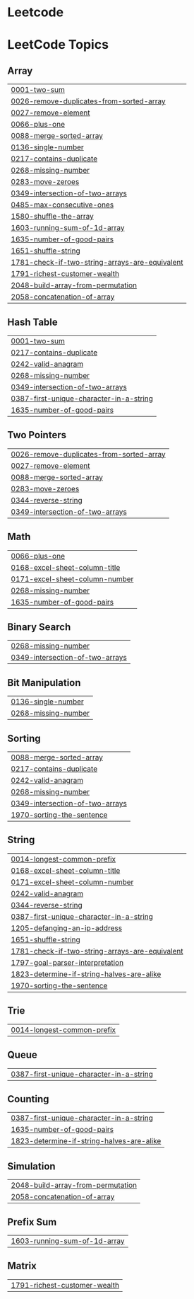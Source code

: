 # Leetcode
<!---LeetCode Topics Start-->
# LeetCode Topics
## Array
|  |
| ------- |
| [0001-two-sum](https://github.com/Prasath2919/Leetcode/tree/master/0001-two-sum) |
| [0026-remove-duplicates-from-sorted-array](https://github.com/Prasath2919/Leetcode/tree/master/0026-remove-duplicates-from-sorted-array) |
| [0027-remove-element](https://github.com/Prasath2919/Leetcode/tree/master/0027-remove-element) |
| [0066-plus-one](https://github.com/Prasath2919/Leetcode/tree/master/0066-plus-one) |
| [0088-merge-sorted-array](https://github.com/Prasath2919/Leetcode/tree/master/0088-merge-sorted-array) |
| [0136-single-number](https://github.com/Prasath2919/Leetcode/tree/master/0136-single-number) |
| [0217-contains-duplicate](https://github.com/Prasath2919/Leetcode/tree/master/0217-contains-duplicate) |
| [0268-missing-number](https://github.com/Prasath2919/Leetcode/tree/master/0268-missing-number) |
| [0283-move-zeroes](https://github.com/Prasath2919/Leetcode/tree/master/0283-move-zeroes) |
| [0349-intersection-of-two-arrays](https://github.com/Prasath2919/Leetcode/tree/master/0349-intersection-of-two-arrays) |
| [0485-max-consecutive-ones](https://github.com/Prasath2919/Leetcode/tree/master/0485-max-consecutive-ones) |
| [1580-shuffle-the-array](https://github.com/Prasath2919/Leetcode/tree/master/1580-shuffle-the-array) |
| [1603-running-sum-of-1d-array](https://github.com/Prasath2919/Leetcode/tree/master/1603-running-sum-of-1d-array) |
| [1635-number-of-good-pairs](https://github.com/Prasath2919/Leetcode/tree/master/1635-number-of-good-pairs) |
| [1651-shuffle-string](https://github.com/Prasath2919/Leetcode/tree/master/1651-shuffle-string) |
| [1781-check-if-two-string-arrays-are-equivalent](https://github.com/Prasath2919/Leetcode/tree/master/1781-check-if-two-string-arrays-are-equivalent) |
| [1791-richest-customer-wealth](https://github.com/Prasath2919/Leetcode/tree/master/1791-richest-customer-wealth) |
| [2048-build-array-from-permutation](https://github.com/Prasath2919/Leetcode/tree/master/2048-build-array-from-permutation) |
| [2058-concatenation-of-array](https://github.com/Prasath2919/Leetcode/tree/master/2058-concatenation-of-array) |
## Hash Table
|  |
| ------- |
| [0001-two-sum](https://github.com/Prasath2919/Leetcode/tree/master/0001-two-sum) |
| [0217-contains-duplicate](https://github.com/Prasath2919/Leetcode/tree/master/0217-contains-duplicate) |
| [0242-valid-anagram](https://github.com/Prasath2919/Leetcode/tree/master/0242-valid-anagram) |
| [0268-missing-number](https://github.com/Prasath2919/Leetcode/tree/master/0268-missing-number) |
| [0349-intersection-of-two-arrays](https://github.com/Prasath2919/Leetcode/tree/master/0349-intersection-of-two-arrays) |
| [0387-first-unique-character-in-a-string](https://github.com/Prasath2919/Leetcode/tree/master/0387-first-unique-character-in-a-string) |
| [1635-number-of-good-pairs](https://github.com/Prasath2919/Leetcode/tree/master/1635-number-of-good-pairs) |
## Two Pointers
|  |
| ------- |
| [0026-remove-duplicates-from-sorted-array](https://github.com/Prasath2919/Leetcode/tree/master/0026-remove-duplicates-from-sorted-array) |
| [0027-remove-element](https://github.com/Prasath2919/Leetcode/tree/master/0027-remove-element) |
| [0088-merge-sorted-array](https://github.com/Prasath2919/Leetcode/tree/master/0088-merge-sorted-array) |
| [0283-move-zeroes](https://github.com/Prasath2919/Leetcode/tree/master/0283-move-zeroes) |
| [0344-reverse-string](https://github.com/Prasath2919/Leetcode/tree/master/0344-reverse-string) |
| [0349-intersection-of-two-arrays](https://github.com/Prasath2919/Leetcode/tree/master/0349-intersection-of-two-arrays) |
## Math
|  |
| ------- |
| [0066-plus-one](https://github.com/Prasath2919/Leetcode/tree/master/0066-plus-one) |
| [0168-excel-sheet-column-title](https://github.com/Prasath2919/Leetcode/tree/master/0168-excel-sheet-column-title) |
| [0171-excel-sheet-column-number](https://github.com/Prasath2919/Leetcode/tree/master/0171-excel-sheet-column-number) |
| [0268-missing-number](https://github.com/Prasath2919/Leetcode/tree/master/0268-missing-number) |
| [1635-number-of-good-pairs](https://github.com/Prasath2919/Leetcode/tree/master/1635-number-of-good-pairs) |
## Binary Search
|  |
| ------- |
| [0268-missing-number](https://github.com/Prasath2919/Leetcode/tree/master/0268-missing-number) |
| [0349-intersection-of-two-arrays](https://github.com/Prasath2919/Leetcode/tree/master/0349-intersection-of-two-arrays) |
## Bit Manipulation
|  |
| ------- |
| [0136-single-number](https://github.com/Prasath2919/Leetcode/tree/master/0136-single-number) |
| [0268-missing-number](https://github.com/Prasath2919/Leetcode/tree/master/0268-missing-number) |
## Sorting
|  |
| ------- |
| [0088-merge-sorted-array](https://github.com/Prasath2919/Leetcode/tree/master/0088-merge-sorted-array) |
| [0217-contains-duplicate](https://github.com/Prasath2919/Leetcode/tree/master/0217-contains-duplicate) |
| [0242-valid-anagram](https://github.com/Prasath2919/Leetcode/tree/master/0242-valid-anagram) |
| [0268-missing-number](https://github.com/Prasath2919/Leetcode/tree/master/0268-missing-number) |
| [0349-intersection-of-two-arrays](https://github.com/Prasath2919/Leetcode/tree/master/0349-intersection-of-two-arrays) |
| [1970-sorting-the-sentence](https://github.com/Prasath2919/Leetcode/tree/master/1970-sorting-the-sentence) |
## String
|  |
| ------- |
| [0014-longest-common-prefix](https://github.com/Prasath2919/Leetcode/tree/master/0014-longest-common-prefix) |
| [0168-excel-sheet-column-title](https://github.com/Prasath2919/Leetcode/tree/master/0168-excel-sheet-column-title) |
| [0171-excel-sheet-column-number](https://github.com/Prasath2919/Leetcode/tree/master/0171-excel-sheet-column-number) |
| [0242-valid-anagram](https://github.com/Prasath2919/Leetcode/tree/master/0242-valid-anagram) |
| [0344-reverse-string](https://github.com/Prasath2919/Leetcode/tree/master/0344-reverse-string) |
| [0387-first-unique-character-in-a-string](https://github.com/Prasath2919/Leetcode/tree/master/0387-first-unique-character-in-a-string) |
| [1205-defanging-an-ip-address](https://github.com/Prasath2919/Leetcode/tree/master/1205-defanging-an-ip-address) |
| [1651-shuffle-string](https://github.com/Prasath2919/Leetcode/tree/master/1651-shuffle-string) |
| [1781-check-if-two-string-arrays-are-equivalent](https://github.com/Prasath2919/Leetcode/tree/master/1781-check-if-two-string-arrays-are-equivalent) |
| [1797-goal-parser-interpretation](https://github.com/Prasath2919/Leetcode/tree/master/1797-goal-parser-interpretation) |
| [1823-determine-if-string-halves-are-alike](https://github.com/Prasath2919/Leetcode/tree/master/1823-determine-if-string-halves-are-alike) |
| [1970-sorting-the-sentence](https://github.com/Prasath2919/Leetcode/tree/master/1970-sorting-the-sentence) |
## Trie
|  |
| ------- |
| [0014-longest-common-prefix](https://github.com/Prasath2919/Leetcode/tree/master/0014-longest-common-prefix) |
## Queue
|  |
| ------- |
| [0387-first-unique-character-in-a-string](https://github.com/Prasath2919/Leetcode/tree/master/0387-first-unique-character-in-a-string) |
## Counting
|  |
| ------- |
| [0387-first-unique-character-in-a-string](https://github.com/Prasath2919/Leetcode/tree/master/0387-first-unique-character-in-a-string) |
| [1635-number-of-good-pairs](https://github.com/Prasath2919/Leetcode/tree/master/1635-number-of-good-pairs) |
| [1823-determine-if-string-halves-are-alike](https://github.com/Prasath2919/Leetcode/tree/master/1823-determine-if-string-halves-are-alike) |
## Simulation
|  |
| ------- |
| [2048-build-array-from-permutation](https://github.com/Prasath2919/Leetcode/tree/master/2048-build-array-from-permutation) |
| [2058-concatenation-of-array](https://github.com/Prasath2919/Leetcode/tree/master/2058-concatenation-of-array) |
## Prefix Sum
|  |
| ------- |
| [1603-running-sum-of-1d-array](https://github.com/Prasath2919/Leetcode/tree/master/1603-running-sum-of-1d-array) |
## Matrix
|  |
| ------- |
| [1791-richest-customer-wealth](https://github.com/Prasath2919/Leetcode/tree/master/1791-richest-customer-wealth) |
<!---LeetCode Topics End-->